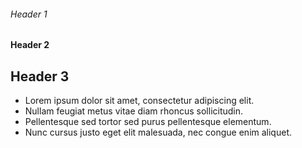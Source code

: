 ###### Header 1
#### Header 2
## Header 3

* Lorem ipsum dolor sit amet, consectetur adipiscing elit.
* Nullam feugiat metus vitae diam rhoncus sollicitudin.
* Pellentesque sed tortor sed purus pellentesque elementum.
* Nunc cursus justo eget elit malesuada, nec congue enim aliquet.